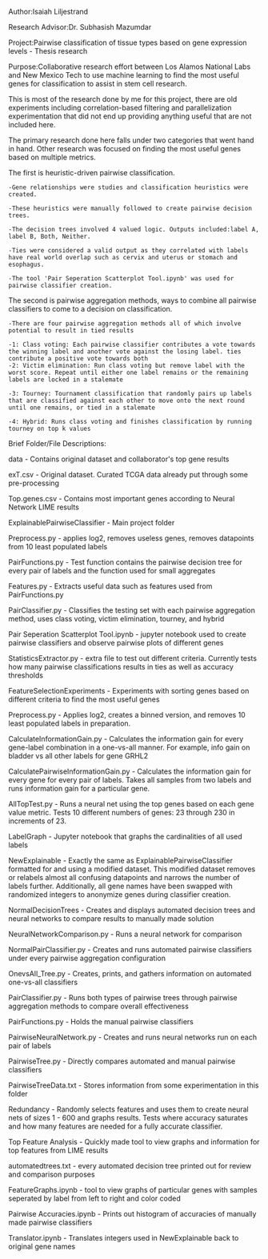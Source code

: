 Author:Isaiah Liljestrand

Research Advisor:Dr. Subhasish Mazumdar

Project:Pairwise classification of tissue types based on gene expression levels - Thesis research

Purpose:Collaborative research effort between Los Alamos National Labs and New Mexico Tech to use machine learning to find the most useful genes for classification to assist in stem cell research.

This is most of the research done by me for this project, there are old experiments including correlation-based filtering and parallelization experimentation that did not end up providing anything useful that are not included here.

The primary research done here falls under two categories that went hand in hand. Other research was focused on finding the most useful genes based on multiple metrics.

The first is heuristic-driven pairwise classification.

    -Gene relationships were studies and classification heuristics were created.
    
    -These heuristics were manually followed to create pairwise decision trees.
    
    -The decision trees involved 4 valued logic. Outputs included:label A, label B, Both, Neither.
    
    -Ties were considered a valid output as they correlated with labels have real world overlap such as cervix and uterus or stomach and esophagus.
    
    -The tool 'Pair Seperation Scatterplot Tool.ipynb' was used for pairwise classifier creation.

The second is pairwise aggregation methods, ways to combine all pairwise classifiers to come to a decision on classification.

    -There are four pairwise aggregation methods all of which involve potential to result in tied results
    
    -1: Class voting: Each pairwise classifier contributes a vote towards the winning label and another vote against the losing label. ties contribute a positive vote towards both
    -2: Victim elimination: Run class voting but remove label with the worst score. Repeat until either one label remains or the remaining labels are locked in a stalemate
    
    -3: Tourney: Tournament classification that randomly pairs up labels that are classified against each other to move onto the next round until one remains, or tied in a stalemate
    
    -4: Hybrid: Runs class voting and finishes classification by running tourney on top k values



Brief Folder/File Descriptions:

data - Contains original dataset and collaborator's top gene results

exT.csv - Original dataset. Curated TCGA data already put through some pre-processing

Top.genes.csv - Contains most important genes according to Neural Network LIME results



ExplainablePairwiseClassifier - Main project folder

Preprocess.py - applies log2, removes useless genes, removes datapoints from 10 least populated labels

PairFunctions.py - Test function contains the pairwise decision tree for every pair of labels and the function used for small aggregates

Features.py - Extracts useful data such as features used from PairFunctions.py

PairClassifier.py - Classifies the testing set with each pairwise aggregation method, uses class voting, victim elimination, tourney, and hybrid

Pair Seperation Scatterplot Tool.ipynb - jupyter notebook used to create pairwise classifiers and observe pairwise plots of different genes

StatisticsExtractor.py - extra file to test out different criteria. Currently tests how many pairwise classifications results in ties as well as accuracy thresholds



FeatureSelectionExperiments - Experiments with sorting genes based on different criteria to find the most useful genes

Preprocess.py - Applies log2, creates a binned version, and removes 10 least populated labels in preparation.

CalculateInformationGain.py - Calculates the information gain for every gene-label combination in a one-vs-all manner. For example, info gain on bladder vs all other labels for gene GRHL2

CalculatePairwiseInformationGain.py - Calculates the information gain for every gene for every pair of labels. Takes all samples from two labels and runs information gain for a particular gene.

AllTopTest.py - Runs a neural net using the top genes based on each gene value metric. Tests 10 different numbers of genes: 23 through 230 in increments of 23.



LabelGraph - Jupyter notebook that graphs the cardinalities of all used labels



NewExplainable - Exactly the same as ExplainablePairwiseClassifier formatted for and using a modified dataset. This modified dataset removes or relabels almost all confusing datapoints and narrows the number of labels further. Additionally, all gene names have been swapped with randomized integers to anonymize genes during classifier creation.



NormalDecisionTrees - Creates and displays automated decision trees and neural networks to compare results to manually made solution

NeuralNetworkComparison.py - Runs a neural network for comparison

NormalPairClassifier.py - Creates and runs automated pairwise classifiers under every pairwise aggregation configuration

OnevsAll_Tree.py - Creates, prints, and gathers information on automated one-vs-all classifiers

PairClassifier.py - Runs both types of pairwise trees through pairwise aggregation methods to compare overall effectiveness

PairFunctions.py - Holds the manual pairwise classifiers

PairwiseNeuralNetwork.py - Creates and runs neural networks run on each pair of labels

PairwiseTree.py - Directly compares automated and manual pairwise classifiers

PairwiseTreeData.txt - Stores information from some experimentation in this folder



Redundancy - Randomly selects features and uses them to create neural nets of sizes 1 - 600 and graphs results. Tests where accuracy saturates and how many features are needed for a fully accurate classifier.



Top Feature Analysis - Quickly made tool to view graphs and information for top features from LIME results



automatedtrees.txt - every automated decision tree printed out for review and comparison purposes



FeatureGraphs.ipynb - tool to view graphs of particular genes with samples seperated by label from left to right and color coded



Pairwise Accuracies.ipynb - Prints out histogram of accuracies of manually made pairwise classifiers



Translator.ipynb - Translates integers used in NewExplainable back to original gene names
